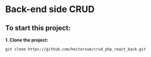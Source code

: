 # Back-end side CRUD 

## To start this project:
**1. Clone the project:**

```
git clone https://github.com/hectorsum/crud_php_react_back.git
```